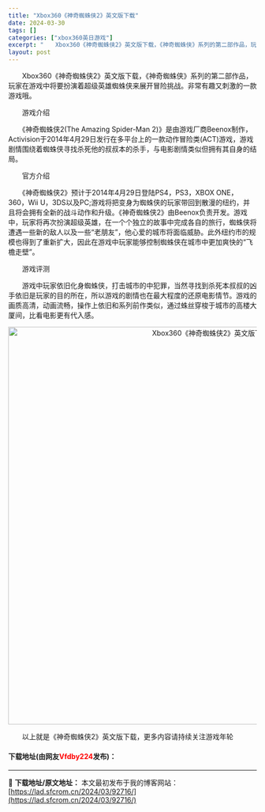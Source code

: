 ```yaml
---
title: "Xbox360《神奇蜘蛛侠2》英文版下载"
date: 2024-03-30
tags: []
categories: ["xbox360英日游戏"]
excerpt: "　　Xbox360《神奇蜘蛛侠2》英文版下载，《神奇蜘蛛侠》系列的第二部作品，玩家在游戏中将要扮演着超级英雄蜘蛛侠来展开冒险挑战。非常有趣又刺激的一款游戏哦。 　　游戏介绍 　　《神奇蜘蛛侠2(The Amazing Spider-Man 2)》是由游戏厂商Beenox制作，Activision于2&hellip;"
layout: post
---
```


 <p>　　Xbox360《神奇蜘蛛侠2》英文版下载，《神奇蜘蛛侠》系列的第二部作品，玩家在游戏中将要扮演着超级英雄蜘蛛侠来展开冒险挑战。非常有趣又刺激的一款游戏哦。</p> <p>　　游戏介绍</p> <p>　　《神奇蜘蛛侠2(The Amazing Spider-Man 2)》是由游戏厂商Beenox制作，Activision于2014年4月29日发行在多平台上的一款动作冒险类(ACT)游戏，游戏剧情围绕着蜘蛛侠寻找杀死他的叔叔本的杀手，与电影剧情类似但拥有其自身的结局。</p> <p>　　官方介绍</p> <p>　　《神奇蜘蛛侠2》预计于2014年4月29日登陆PS4，PS3，XBOX ONE，360，Wii U，3DS以及PC;游戏将把变身为蜘蛛侠的玩家带回到散漫的纽约，并且将会拥有全新的战斗动作和升级。《神奇蜘蛛侠2》由Beenox负责开发。游戏中，玩家将再次扮演超级英雄，在一个个独立的故事中完成各自的旅行，蜘蛛侠将遭遇一些新的敌人以及一些&ldquo;老朋友&rdquo;，他心爱的城市将面临威胁。此外纽约市的规模也得到了重新扩大，因此在游戏中玩家能够控制蜘蛛侠在城市中更加爽快的&ldquo;飞檐走壁&rdquo;。</p> <p>　　游戏评测</p> <p>　　游戏中玩家依旧化身蜘蛛侠，打击城市的中犯罪，当然寻找到杀死本叔叔的凶手依旧是玩家的目的所在，所以游戏的剧情也在最大程度的还原电影情节。游戏的画质高清，动画流畅，操作上依旧和系列前作类似，通过蛛丝穿梭于城市的高楼大厦间，比看电影更有代入感。</p> <p align="center"><img align="" border="0" src="https://lad.sfcrom.cn/wp-content/uploads/2024/03/20240330_6607d54d9931e.jpg" width="804" alt="Xbox360《神奇蜘蛛侠2》英文版下载" /></p> <p>　　以上就是《神奇蜘蛛侠2》英文版下载，更多内容请持续关注游戏年轮</p> <p><h4>下载地址(由网友<font color="red">Vfdby224</font>发布)：</h4></p> 

---
📖 **下载地址/原文地址：** 本文最初发布于我的博客网站：[https://lad.sfcrom.cn/2024/03/92716/](https://lad.sfcrom.cn/2024/03/92716/)
